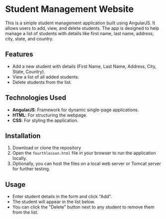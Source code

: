 # Student Management Website

This is a simple student management application built using AngularJS. It allows users to add, view, and delete students. The app is designed to help manage a list of students with details like first name, last name, address, city, state, and country.

## Features
- Add a new student with details (First Name, Last Name, Address, City, State, Country).
- View a list of all added students.
- Delete students from the list.

## Technologies Used
- **AngularJS**: Framework for dynamic single-page applications.
- **HTML**: For structuring the webpage.
- **CSS**: For styling the application.

## Installation 
1. Download or clone the repository
2. Open the `fourthlesson.html` file in your browser to run the application locally.
3. Optionally, you can host the files on a local web server or Tomcat server for further testing.

## Usage
- Enter student details in the form and click "Add".
- The student will appear in the list below.
- You can click the "Delete" button next to any student to remove them from the list.